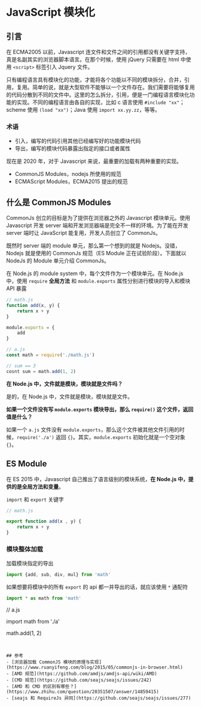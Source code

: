
# JavaScript 模块化

## 引言

在 ECMA2005 以前，Javascript 连文件和文件之间的引用都没有关键字支持，真是名副其实的浏览器脚本语言。在那个时候，使用 jQuery 只需要在 html 中使用 `<script>` 标签引入 Jquery 文件。

只有编程语言具有模块化的功能，才能将各个功能以不同的模块拆分，合并，引用，复用。简单的说，就是大型软件不能够以一个文件存在。我们需要将能够复用的代码分散到不同的文件中。这里的怎么拆分，引用，便是一门编程语言模块化功能的实现。不同的编程语言由各自的实现，比如 c 语言使用 `#include "xx"`；scheme 使用 `(load "xx")`；Java 使用 `import xx.yy.zz`，等等。

### 术语

- 引入，编写的代码引用其他已经编写好的功能模块代码
- 导出，编写的模块代码暴露出指定的接口或者属性

现在是 2020 年，对于 Javascript 来说，最重要的加载有两种重要的实现。

- CommonJS Modules，nodejs 所使用的规范
- ECMAScript Modules，ECMA2015 提出的规范 

## 什么是 CommonJS Modules

CommonJs 创立的目标是为了提供在浏览器之外的 Javascript 模块单元。使用 Javascript 开发 server 端和开发浏览器端是完全不一样的环境。为了能在开发 server 端时让 JavaScript 能复用，开发人员创立了 CommonJs。

既然时 server 端的 module 单元，那么第一个想到的就是 Nodejs。没错，Nodejs 就是使用的 CommonJs 规范（ES Module 正在试验阶段）。下面就以 NodeJs 的 Module 单元介绍 CommonJs。

在 Node.js 的 module system 中，每个文件作为一个模块单元。在 Node.js 中，使用 `require` **全局方法**  和 `module.exports` 属性分别进行模块的导入和模块 API 暴露

```javascript
// math.js 
function add(x, y) {
    return x + y
}

module.exports = {
    add
}

// a.js
const math = require('./math.js')

// sum == 3
cosnt sum = math.add(1, 2) 
```

**在 Node.js 中，文件就是模块，模块就是文件吗？**

是的，在 Node.js 中，文件就是模块，模块就是文件。

**如果一个文件没有写 `module.exports` 模块导出，那么 `require()` 这个文件，返回值是什么？**

如果一个 `a.js` 文件没有 `module.exports`，那么这个文件被其他文件引用的时候，`require('./a')` 返回 `{}`。其实，`module.exports` 初始化就是一个空对象 `{}`。


## ES Module

在 ES 2015 中，Javascript 自己推出了语言级别的模块系统，**在 Node.js 中，提供的是全局方法和变量**。

`import` 和 `export` 关键字

```javascript
// math.js

export function add(x , y) {
    return x + y
}
```

### 模块整体加载

加载模块指定的导出

```javascript
import {add, sub, div, mul} from 'math'
```

如果想要将模块中的所有 `export` 的 api 都一并导出的话，就应该使用 `*` 通配符

```javascript
import * as math from 'math'
```





// a.js

import math from './a'

math.add(1, 2)
```


## 参考
- [浏览器加载 CommonJS 模块的原理与实现](https://www.ruanyifeng.com/blog/2015/05/commonjs-in-browser.html)
- [AMD 规范](https://github.com/amdjs/amdjs-api/wiki/AMD)
- [CMD 规范](https://github.com/seajs/seajs/issues/242)
- [AMD 和 CMD 的区别有哪些？](https://www.zhihu.com/question/20351507/answer/14859415)
- [seajs 和 RequireJs 异同](https://github.com/seajs/seajs/issues/277)

```